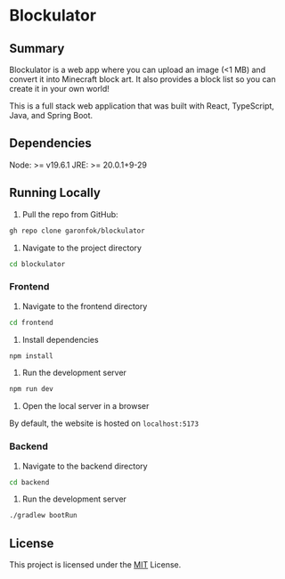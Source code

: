 # Blockulator

## Summary

Blockulator is a web app where you can upload an image (<1 MB) and convert it into Minecraft block art. It also provides a block list so you can create it in your own world!

This is a full stack web application that was built with React, TypeScript, Java, and Spring Boot.

## Dependencies

Node: >= v19.6.1
JRE: >= 20.0.1+9-29

## Running Locally

1. Pull the repo from GitHub:

```bash
gh repo clone garonfok/blockulator
```

1. Navigate to the project directory

```bash
cd blockulator
```

### Frontend

1. Navigate to the frontend directory

```bash
cd frontend
```

1. Install dependencies

```bash
npm install
```

1. Run the development server

```bash
npm run dev
```

1. Open the local server in a browser

By default, the website is hosted on `localhost:5173`

### Backend

1. Navigate to the backend directory

```bash
cd backend
```

1. Run the development server

```bash
./gradlew bootRun
```

## License

This project is licensed under the [MIT](/LICENSE) License.
